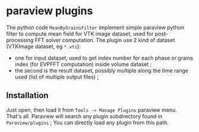 # paraview plugins


The python code `MeanByGrainsFilter` implement simple paraview python filter to compute mean field for VTK image dataset, used for post-processing FFT solver computation. The plugin use 2 kind of dataset (VTKImage dataset, eg `*.vti`): 

- one for input dataset, used to get index number for each phase or grains index (for EVPFFT computation) inside volume dataset ;
- the second is the result dataset, possibly multiple along the time range used (list of multiple output files) ;

## Installation

Just open, then load it from `Tools -> Manage Plugins` paraview menu. That's all. Paraview will search any plugin subdirectory found in `Paraview/plugins` ; You can directly load any plugin from this path.




